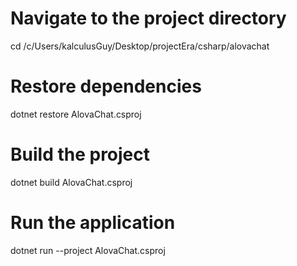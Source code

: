 # Navigate to the project directory
cd /c/Users/kalculusGuy/Desktop/projectEra/csharp/alovachat

# Restore dependencies
dotnet restore AlovaChat.csproj

# Build the project
dotnet build AlovaChat.csproj

# Run the application
dotnet run --project AlovaChat.csproj
